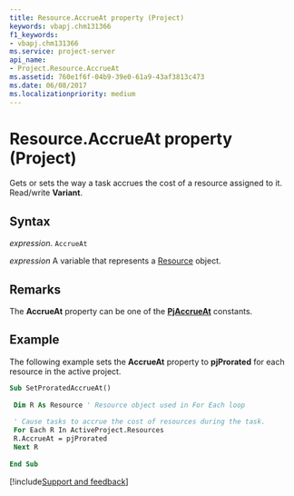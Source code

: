 ```yaml
---
title: Resource.AccrueAt property (Project)
keywords: vbapj.chm131366
f1_keywords:
- vbapj.chm131366
ms.service: project-server
api_name:
- Project.Resource.AccrueAt
ms.assetid: 760e1f6f-04b9-39e0-61a9-43af3813c473
ms.date: 06/08/2017
ms.localizationpriority: medium
---
```



# Resource.AccrueAt property (Project)

Gets or sets the way a task accrues the cost of a resource assigned to it. Read/write **Variant**.


## Syntax

_expression_. `AccrueAt`

_expression_ A variable that represents a [Resource](./Project.Resource.md) object.


## Remarks

The **AccrueAt** property can be one of the **[PjAccrueAt](Project.PjAccrueAt.md)** constants.


## Example

The following example sets the **AccrueAt** property to **pjProrated** for each resource in the active project.


```vb
Sub SetProratedAccrueAt() 
 
 Dim R As Resource ' Resource object used in For Each loop 
 
 ' Cause tasks to accrue the cost of resources during the task. 
 For Each R In ActiveProject.Resources 
 R.AccrueAt = pjProrated 
 Next R 
 
End Sub
```

[!include[Support and feedback](~/includes/feedback-boilerplate.md)]
